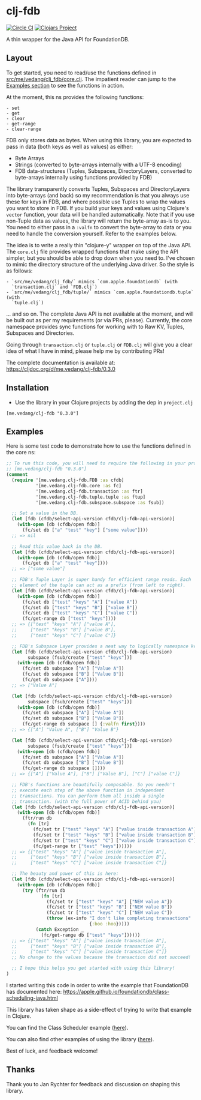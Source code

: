 # clj-fdb
[![Circle CI](https://circleci.com/gh/vedang/clj_fdb.svg?style=svg)](https://app.circleci.com/pipelines/github/vedang/clj_fdb)
[![Clojars Project](https://img.shields.io/clojars/v/me.vedang/clj-fdb.svg)](https://clojars.org/me.vedang/clj-fdb)

A thin wrapper for the Java API for FoundationDB.

## Layout

To get started, you need to read/use the functions defined in
[src/me/vedang/clj_fdb/core.clj](https://github.com/vedang/clj_fdb/blob/master/src/me/vedang/clj_fdb/core.clj).
The impatient reader can jump to the [Examples section](#examples) to
see the functions in action.

At the moment, this ns provides the following functions:

    - set
    - get
    - clear
    - get-range
    - clear-range

FDB only stores data as bytes. When using this library, you are
expected to pass in data (both keys as well as values) as either:
- Byte Arrays
- Strings (converted to byte-arrays internally with a UTF-8 encoding)
- FDB data-structures (Tuples, Subspaces, DirectoryLayers, converted
  to byte-arrays internally using functions provided by FDB)

The library transparently converts Tuples, Subspaces and
DirectoryLayers into byte-arrays (and back) so my recommendation is
that you always use these for keys in FDB, and where possible use
Tuples to wrap the values you want to store in FDB. If you build your
keys and values using Clojure's `vector` function, your data will be
handled automatically. Note that if you use non-Tuple data as values,
the library will return the byte-array as-is to you. You need to
either pass in a `:valfn` to convert the byte-array to data or you
need to handle the conversion yourself. Refer to the examples below.

The idea is to write a really thin "clojure-y" wrapper on top of the
Java API. The `core.clj` file provides wrapped functions that make
using the API simpler, but you should be able to drop down when you
need to. I've chosen to mimic the directory structure of the
underlying Java driver. So the style is as follows:

    - `src/me/vedang/clj_fdb/` mimics `com.apple.foundationdb` (with
      `transaction.clj` and `FDB.clj`)
    - `src/me/vedang/clj_fdb/tuple/` mimics `com.apple.foundationdb.tuple` (with
      `tuple.clj`)

... and so on. The complete Java API is not available at the moment,
and will be built out as per my requirements (or via PRs, please).
Currently, the core namespace provides sync functions for working with
to Raw KV, Tuples, Subspaces and Directories.

Going through `transaction.clj` or `tuple.clj` or `FDB.clj` will give
you a clear idea of what I have in mind, please help me by
contributing PRs!

The complete documentation is available at:
https://cljdoc.org/d/me.vedang/clj-fdb/0.3.0

## Installation

* Use the library in your Clojure projects by adding the dep in
  `project.clj`
```
[me.vedang/clj-fdb "0.3.0"]
```

## Examples

Here is some test code to demonstrate how to use the functions defined
in the core ns:
```clojure
;; To run this code, you will need to require the following in your project:
;; [me.vedang/clj-fdb "0.3.0"]
(comment
  (require '[me.vedang.clj-fdb.FDB :as cfdb]
           '[me.vedang.clj-fdb.core :as fc]
           '[me.vedang.clj-fdb.transaction :as ftr]
           '[me.vedang.clj-fdb.tuple.tuple :as ftup]
           '[me.vedang.clj-fdb.subspace.subspace :as fsub])

  ;; Set a value in the DB.
  (let [fdb (cfdb/select-api-version cfdb/clj-fdb-api-version)]
    (with-open [db (cfdb/open fdb)]
      (fc/set db ["a" "test" "key"] ["some value"])))
  ;; => nil

  ;; Read this value back in the DB.
  (let [fdb (cfdb/select-api-version cfdb/clj-fdb-api-version)]
    (with-open [db (cfdb/open fdb)]
      (fc/get db ["a" "test" "key"])))
  ;; => ["some value"]

  ;; FDB's Tuple Layer is super handy for efficient range reads. Each
  ;; element of the tuple can act as a prefix (from left to right).
  (let [fdb (cfdb/select-api-version cfdb/clj-fdb-api-version)]
    (with-open [db (cfdb/open fdb)]
      (fc/set db ["test" "keys" "A"] ["value A"])
      (fc/set db ["test" "keys" "B"] ["value B"])
      (fc/set db ["test" "keys" "C"] ["value C"])
      (fc/get-range db ["test" "keys"])))
  ;; => {["test" "keys" "A"] ["value A"],
  ;;     ["test" "keys" "B"] ["value B"],
  ;;     ["test" "keys" "C"] ["value C"]}

  ;; FDB's Subspace Layer provides a neat way to logically namespace keys.
  (let [fdb (cfdb/select-api-version cfdb/clj-fdb-api-version)
        subspace (fsub/create ["test" "keys"])]
    (with-open [db (cfdb/open fdb)]
      (fc/set db subspace ["A"] ["Value A"])
      (fc/set db subspace ["B"] ["Value B"])
      (fc/get db subspace ["A"])))
  ;; => ["Value A"]

  (let [fdb (cfdb/select-api-version cfdb/clj-fdb-api-version)
        subspace (fsub/create ["test" "keys"])]
    (with-open [db (cfdb/open fdb)]
      (fc/set db subspace ["A"] ["Value A"])
      (fc/set db subspace ["B"] ["Value B"])
      (fc/get-range db subspace [] {:valfn first})))
  ;; => {["A"] "Value A", ["B"] "Value B"}

  (let [fdb (cfdb/select-api-version cfdb/clj-fdb-api-version)
        subspace (fsub/create ["test" "keys"])]
    (with-open [db (cfdb/open fdb)]
      (fc/set db subspace ["A"] ["Value A"])
      (fc/set db subspace ["B"] ["Value B"])
      (fc/get-range db subspace [])))
  ;; => {["A"] ["Value A"], ["B"] ["Value B"], ["C"] ["value C"]}

  ;; FDB's functions are beautifully composable. So you needn't
  ;; execute each step of the above function in independent
  ;; transactions. You can perform them all inside a single
  ;; transaction. (with the full power of ACID behind you)
  (let [fdb (cfdb/select-api-version cfdb/clj-fdb-api-version)]
    (with-open [db (cfdb/open fdb)]
      (ftr/run db
        (fn [tr]
          (fc/set tr ["test" "keys" "A"] ["value inside transaction A"])
          (fc/set tr ["test" "keys" "B"] ["value inside transaction B"])
          (fc/set tr ["test" "keys" "C"] ["value inside transaction C"])
          (fc/get-range tr ["test" "keys"])))))
  ;; => {["test" "keys" "A"] ["value inside transaction A"],
  ;;     ["test" "keys" "B"] ["value inside transaction B"],
  ;;     ["test" "keys" "C"] ["value inside transaction C"]}

  ;; The beauty and power of this is here:
  (let [fdb (cfdb/select-api-version cfdb/clj-fdb-api-version)]
    (with-open [db (cfdb/open fdb)]
      (try (ftr/run db
             (fn [tr]
               (fc/set tr ["test" "keys" "A"] ["NEW value A"])
               (fc/set tr ["test" "keys" "B"] ["NEW value B"])
               (fc/set tr ["test" "keys" "C"] ["NEW value C"])
               (throw (ex-info "I don't like completing transactions"
                               {:boo :hoo}))))
           (catch Exception _
             (fc/get-range db ["test" "keys"])))))
  ;; => {["test" "keys" "A"] ["value inside transaction A"],
  ;;     ["test" "keys" "B"] ["value inside transaction B"],
  ;;     ["test" "keys" "C"] ["value inside transaction C"]}
  ;; No change to the values because the transaction did not succeed!

  ;; I hope this helps you get started with using this library!
)
```

I started writing this code in order to write the example
that FoundationDB has documented here:
https://apple.github.io/foundationdb/class-scheduling-java.html

This library has taken shape as a side-effect of trying to write that
example in Clojure.

You can find the Class Scheduler example
([here](https://github.com/vedang/farstar/blob/master/src/farstar/class_scheduling.clj)).

You can also find other examples of using the library
([here](https://github.com/vedang/farstar)).

Best of luck, and feedback welcome!

## Thanks

Thank you to Jan Rychter for feedback and discussion on shaping this library.
